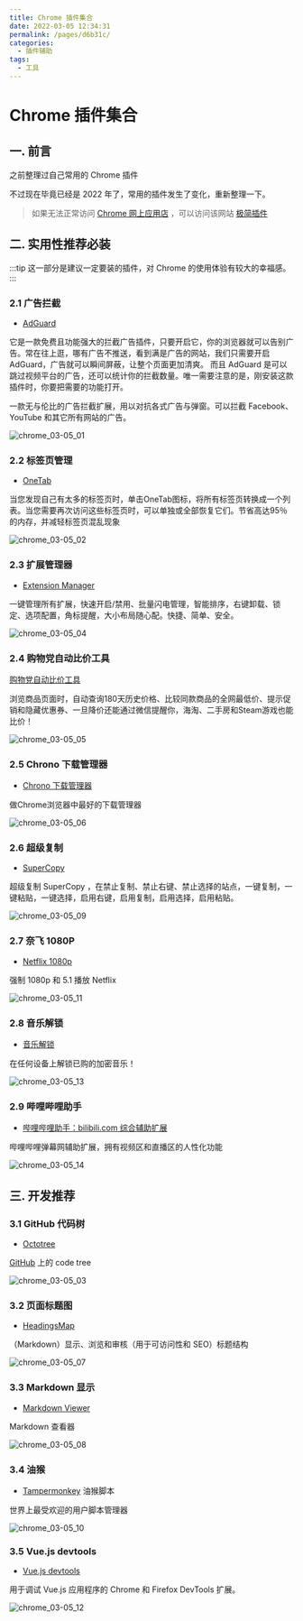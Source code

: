 ```yaml
---
title: Chrome 插件集合
date: 2022-03-05 12:34:31
permalink: /pages/d6b31c/
categories:
  - 插件辅助
tags:
  - 工具
---
```


# Chrome 插件集合

## 一. 前言

之前整理过自己常用的 Chrome 插件

不过现在毕竟已经是 2022 年了，常用的插件发生了变化，重新整理一下。

> 如果无法正常访问 [Chrome 网上应用店](https://chrome.google.com/webstore?utm_source=chrome-ntp-icon) ，可以访问该网站 [极简插件](https://chrome.zzzmh.cn/#/index)

## 二. 实用性推荐必装

:::tip
这一部分是建议一定要装的插件，对 Chrome 的使用体验有较大的幸福感。
:::

### 2.1 广告拦截

- [AdGuard](https://chrome.google.com/webstore/detail/adguard-adblocker/bgnkhhnnamicmpeenaelnjfhikgbkllg?utm_source=chrome-ntp-icon)

它是一款免费且功能强大的拦截广告插件，只要开启它，你的浏览器就可以告别广告。常在往上逛，哪有广告不推送，看到满是广告的网站，我们只需要开启 AdGuard，广告就可以瞬间屏蔽，让整个页面更加清爽。
而且 AdGuard 是可以跳过视频平台的广告，还可以统计你的拦截数量。唯一需要注意的是，刚安装这款插件时，你要把需要的功能打开。

一款无与伦比的广告拦截扩展，用以对抗各式广告与弹窗。可以拦截 Facebook、YouTube 和其它所有网站的广告。

![chrome_03-05_01](https://cdn.staticaly.com/gh/oliver556/image-hosting@master/20220305/chrome_03-05_01.7a5hubr2w3g0.webp)

<img-desc :num="'2.1'" :title="'AdGuard'" />

### 2.2 标签页管理

- [OneTab](https://chrome.google.com/webstore/detail/onetab/chphlpgkkbolifaimnlloiipkdnihall)

当您发现自己有太多的标签页时，单击OneTab图标，将所有标签页转换成一个列表。当您需要再次访问这些标签页时，可以单独或全部恢复它们。节省高达95％的内存，并减轻标签页混乱现象

![chrome_03-05_02](https://cdn.staticaly.com/gh/oliver556/image-hosting@master/20220305/chrome_03-05_02.6ngccc2q1h80.webp)

<img-desc :num="'2.2'" :title="'OneTab'" />

### 2.3 扩展管理器

- [Extension Manager](https://chrome.google.com/webstore/detail/extension-manager/gjldcdngmdknpinoemndlidpcabkggco)

一键管理所有扩展，快速开启/禁用、批量闪电管理，智能排序，右键卸载、锁定、选项配置，角标提醒，大小布局随心配。快捷、简单、安全。

![chrome_03-05_04](https://cdn.staticaly.com/gh/oliver556/image-hosting@master/20220305/chrome_03-05_04.4c3nhesuhw40.webp)

<img-desc :num="'2.3'" :title="'Extension Manager'" />

### 2.4 购物党自动比价工具

[购物党自动比价工具](https://chrome.google.com/webstore/detail/购物党自动比价工具/jgphnjokjhjlcnnajmfjlacjnjkhleah)

浏览商品页面时，自动查询180天历史价格、比较同款商品的全网最低价、提示促销和隐藏优惠券、一旦降价还能通过微信提醒你，海淘、二手房和Steam游戏也能比价！

![chrome_03-05_05](https://cdn.staticaly.com/gh/oliver556/image-hosting@master/20220305/chrome_03-05_05.2rlhfuzubpu0.webp)

<img-desc :num="'2.4'" :title="'购物党自动比价工具'" />

### 2.5 Chrono 下载管理器

- [Chrono 下载管理器](https://chrome.google.com/webstore/detail/chrono-download-manager/mciiogijehkdemklbdcbfkefimifhecn)

做Chrome浏览器中最好的下载管理器

![chrome_03-05_06](https://cdn.staticaly.com/gh/oliver556/image-hosting@master/20220305/chrome_03-05_06.7d8yg3ymsio0.webp)

<img-desc :num="'2.5'" :title="'Chrono 下载管理器'" />

### 2.6 超级复制

- [SuperCopy](https://chrome.google.com/webstore/detail/supercopy-enable-copy/onepmapfbjohnegdmfhndpefjkppbjkm/related)

超级复制 SuperCopy ，在禁止复制、禁止右键、禁止选择的站点，一键复制，一键粘贴，一键选择，启用右键，启用复制，启用选择，启用粘贴。

![chrome_03-05_09](https://cdn.staticaly.com/gh/oliver556/image-hosting@master/20220305/chrome_03-05_09.384zt7fjrty0.webp)

<img-desc :num="'2.6'" :title="'SuperCopy'" />

### 2.7 奈飞 1080P

- [Netflix 1080p](https://chrome.google.com/webstore/detail/netflix-1080p/cankofcoohmbhfpcemhmaaeennfbnmgp)

强制 1080p 和 5.1 播放 Netflix

![chrome_03-05_11](https://cdn.staticaly.com/gh/oliver556/image-hosting@master/20220305/chrome_03-05_11.6iqamzlsadg0.webp)

<img-desc :num="'2.7'" :title="'Netflix 1080p'" />

### 2.8 音乐解锁

- [音乐解锁](https://chrome.google.com/webstore/detail/音乐解锁/gldlhhhmienbhlpkfanjpmffdjblmegd)

在任何设备上解锁已购的加密音乐！

![chrome_03-05_13](https://cdn.staticaly.com/gh/oliver556/image-hosting@master/20220305/chrome_03-05_13.69dudub7v340.webp)

<img-desc :num="'2.8'" :title="'音乐解锁'" />

### 2.9 哔哩哔哩助手

- [哔哩哔哩助手：bilibili.com 综合辅助扩展](https://chrome.google.com/webstore/detail/哔哩哔哩助手：bilibilicom-综合辅助扩展/kpbnombpnpcffllnianjibmpadjolanh/related)

哔哩哔哩弹幕网辅助扩展，拥有视频区和直播区的人性化功能

![chrome_03-05_14](https://cdn.staticaly.com/gh/oliver556/image-hosting@master/20220305/chrome_03-05_14.6i8h1p31qdc0.webp)

<img-desc :num="'2.8'" :title="'音乐解锁'" />

## 三. 开发推荐

### 3.1 GitHub 代码树

- [Octotree](https://chrome.google.com/webstore/detail/octotree-github-code-tree/bkhaagjahfmjljalopjnoealnfndnagc)

[GitHub](https://www.github.com) 上的 code tree

![chrome_03-05_03](https://cdn.staticaly.com/gh/oliver556/image-hosting@master/20220305/chrome_03-05_03.115ne0t6wrhc.webp)

<img-desc :num="'3.1'" :title="'Octotree - GitHub code tree'" />

### 3.2 页面标题图

- [HeadingsMap](https://chrome.google.com/webstore/detail/headingsmap/flbjommegcjonpdmenkdiocclhjacmbi)

（Markdown）显示、浏览和审核（用于可访问性和 SEO）标题结构

![chrome_03-05_07](https://cdn.staticaly.com/gh/oliver556/image-hosting@master/20220305/chrome_03-05_07.n4tovyrx3dc.webp)

<img-desc :num="'3.2'" :title="'HeadingsMap'" />

### 3.3 Markdown 显示

- [Markdown Viewer](https://chrome.google.com/webstore/detail/markdown-viewer/ckkdlimhmcjmikdlpkmbgfkaikojcbjk)

Markdown 查看器

![chrome_03-05_08](https://cdn.staticaly.com/gh/oliver556/image-hosting@master/20220305/chrome_03-05_08.5vx09el7sa80.webp)

<img-desc :num="'3.3'" :title="'Markdown Viewer'" />

### 3.4 油猴

- [Tampermonkey](https://chrome.google.com/webstore/detail/tampermonkey/dhdgffkkebhmkfjojejmpbldmpobfkfo) 油猴脚本

世界上最受欢迎的用户脚本管理器

![chrome_03-05_10](https://cdn.staticaly.com/gh/oliver556/image-hosting@master/20220305/chrome_03-05_10.4l626eke2oe0.webp)

<img-desc :num="'3.4'" :title="'Tampermonkey'" />

### 3.5 Vue.js devtools

- [Vue.js devtools](https://chrome.google.com/webstore/detail/vuejs-devtools/nhdogjmejiglipccpnnnanhbledajbpd)

用于调试 Vue.js 应用程序的 Chrome 和 Firefox DevTools 扩展。

![chrome_03-05_12](https://cdn.staticaly.com/gh/oliver556/image-hosting@master/20220305/chrome_03-05_12.1ocx44tl8v8g.webp)

<img-desc :num="'3.5'" :title="'Vue.js devtools'" />

